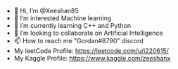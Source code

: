 - 👋 Hi, I’m @Xeeshan85
- 👀 I’m interested Machine learning
- 🌱 I’m currently learning C++ and Python
- 💞️ I’m looking to collaborate on Artificial Intelligence
- 📫 How to reach me "Gordan#8790" discord
- My leetCode Profile: https://leetcode.com/u/i220615/
- My Kaggle Profile: https://www.kaggle.com/zeeshanx

<!---
Xeeshan85/Xeeshan85 is a ✨ special ✨ repository because its `README.md` (this file) appears on your GitHub profile.
You can click the Preview link to take a look at your changes.
--->
